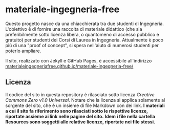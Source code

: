 # materiale-ingegneria-free
Questo progetto nasce da una chiacchierata tra due studenti di Ingegneria. 
L'obiettivo è di fornire una raccolta di materiale didattico (che sia preferibilmente sotto licenza libera, o quantomeno di accesso pubblico e gratuito) per studenti dei Corsi di Laurea in Ingegneria.
Attualmente è poco più di una "proof of concept", si spera nell'aiuto di numerosi studenti per poterlo ampliare.

Il sito, realizzato con Jekyll e GitHub Pages, è accessibile all'indirizzo [materialeingegneriafree.github.io/materiale-ingegneria-free/](https://materialeingegneriafree.github.io/materiale-ingegneria-free/)

## Licenza
Il codice del sito in questa repository è rilasciato sotto licenza *Creative Commons Zero v1.0 Universal*. 
Notare che la licenza si applica solamente al sorgente del sito, che è un insieme di file Markdown con dei link.
__I materiali a cui il sito fa riferimento sono rilasciati sotto le rispettive licenze, riportate assieme ai link nelle pagine del sito.__ 
__Idem i file nella cartella Resources sono soggetti alle relative licenze, riportate nei file stessi.__